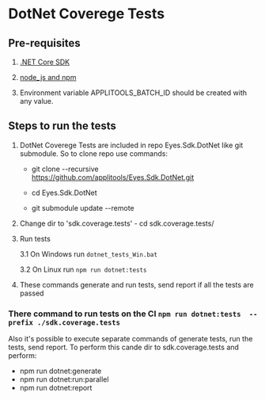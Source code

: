 # DotNet Coverege Tests

## Pre-requisites

1. [.NET Core SDK](https://docs.microsoft.com/en-us/dotnet/core/install/)

2. [node_js and npm](https://docs.npmjs.com/downloading-and-installing-node-js-and-npm)

3. Environment variable APPLITOOLS_BATCH_ID should be created with any value.

## Steps to run the tests

1. DotNet Coverege Tests are included in repo Eyes.Sdk.DotNet like git submodule. So to clone repo use commands:

   - git clone --recursive https://github.com/applitools/Eyes.Sdk.DotNet.git 

   - cd Eyes.Sdk.DotNet

   - git submodule update --remote

2. Change dir to  'sdk.coverage.tests' - cd sdk.coverage.tests/

3. Run tests

   3.1 On Windows run  `dotnet_tests_Win.bat`

   3.2 On Linux run  `npm run dotnet:tests`

4. These commands generate and run tests, send report if all the tests are passed

### There command to run tests on the CI `npm run dotnet:tests  --prefix ./sdk.coverage.tests`

Also it's possible to execute separate commands of generate tests, run the tests, send report. To perform this cande dir to sdk.coverage.tests and perform:

- npm run dotnet:generate
- npm run dotnet:run:parallel
- npm run dotnet:report
